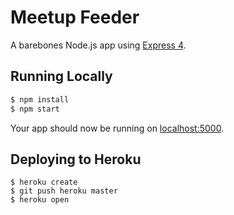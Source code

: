 # Meetup Feeder

A barebones Node.js app using [Express 4](http://expressjs.com/).

## Running Locally
```sh
$ npm install
$ npm start
```
Your app should now be running on [localhost:5000](http://localhost:5000/).

## Deploying to Heroku

```
$ heroku create
$ git push heroku master
$ heroku open
```
